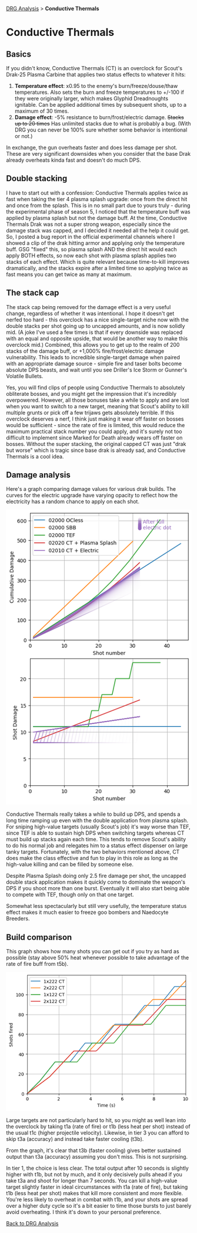 [DRG Analysis](README.md) > **Conductive Thermals**

# Conductive Thermals

## Basics

If you didn't know, Conductive Thermals (CT) is an overclock for Scout's Drak-25 Plasma Carbine that applies two status effects to whatever it hits:

1. **Temperature effect**: x0.95 to the enemy's burn/freeze/douse/thaw temperatures. Also sets the burn and freeze temperatures to +/-100 if they were originally larger, which makes Glyphid Dreadnoughts ignitable. Can be applied additional times by subsequent shots, up to a maximum of 30 times.
2. **Damage effect**: -5% resistance to burn/frost/electric damage. ~~Stacks up to 20 times~~ Has unlimited stacks due to what is probably a bug. (With DRG you can never be 100% sure whether some behavior is intentional or not.)

In exchange, the gun overheats faster and does less damage per shot. These are very significant downsides when you consider that the base Drak already overheats kinda fast and doesn't do much DPS.

## Double stacking

I have to start out with a confession: Conductive Thermals applies twice as fast when taking the tier 4 plasma splash upgrade: once from the direct hit and once from the splash. This is in no small part due to yours truly - during the experimental phase of season 5, I noticed that the temperature buff was applied by plasma splash but not the damage buff. At the time, Conductive Thermals Drak was not a super strong weapon, especially since the damage stack was capped, and I decided it needed all the help it could get. So, I posted a bug report in the official experimental channels where I showed a clip of the drak hitting armor and applying only the temperature buff. GSG "fixed" this, so plasma splash AND the direct hit would each apply BOTH effects, so now each shot with plasma splash applies two stacks of each effect. Which is quite relevant because time-to-kill improves dramatically, and the stacks expire after a limited time so applying twice as fast means you can get twice as many at maximum.

## The stack cap

The stack cap being removed for the damage effect is a very useful change, regardless of whether it was intentional. I hope it doesn't get nerfed too hard - this overclock has a nice single-target niche now with the double stacks per shot going up to uncapped amounts, and is now solidly mid. (A joke I've used a few times is that if every downside was replaced with an equal and opposite upside, that would be another way to make this overclock mid.) Combined, this allows you to get up to the realm of 200 stacks of the damage buff, or +1,000% fire/frost/electric damage vulnerability. This leads to incredible single-target damage when paired with an appropriate damage source - simple fire and taser bolts become absolute DPS beasts, and wait until you see Driller's Ice Storm or Gunner's Volatile Bullets. 

Yes, you will find clips of people using Conductive Thermals to absolutely obliterate bosses, and you might get the impression that it's incredibly overpowered. However, all those bonuses take a while to apply and are lost when you want to switch to a new target, meaning that Scout's ability to kill multiple grunts or pick off a few trijaws gets absolutely terrible. If this overclock deserves a nerf, I think just making it wear off faster on bosses would be sufficient - since the rate of fire is limited, this would reduce the maximum practical stack number you could apply, and it's surely not too difficult to implement since Marked for Death already wears off faster on bosses. Without the super stacking, the original capped CT was just "drak but worse" which is tragic since base drak is already sad, and Conductive Thermals is a cool idea.

## Damage analysis

Here's a graph comparing damage values for various drak builds. The curves for the electric upgrade have varying opacity to reflect how the electricity has a random chance to apply on each shot.

![alt text](img/ct_damage.png)

Conductive Thermals really takes a while to build up DPS, and spends a long time ramping up even with the double application from plasma splash. For sniping high-value targets (usually Scout's job) it's way worse than TEF, since TEF is able to sustain high DPS when switching targets whereas CT must build up stacks again each time. This tends to remove Scout's ability to do his normal job and relegates him to a status effect dispenser on large tanky targets. Fortunately, with the two behaviors mentioned above, CT does make the class effective and fun to play in this role as long as the high-value killing and can be filled by someone else.

Despite Plasma Splash doing only 2.5 fire damage per shot, the uncapped double stack application makes it quickly come to dominate the weapon's DPS if you shoot more than one burst. Eventually it will also start being able to compete with TEF, though only on that one target.

Somewhat less spectacularly but still very usefully, the temperature status effect makes it much easier to freeze goo bombers and Naedocyte Breeders.

## Build comparison

This graph shows how many shots you can get out if you try as hard as possible (stay above 50% heat whenever possible to take advantage of the rate of fire buff from t5b).

![alt text](img/ct_sustain.png)

Large targets are not particularly hard to hit, so you might as well lean into the overclock by taking t1a (rate of fire) or t1b (less heat per shot) instead of the usual t1c (higher projectile velocity). Likewise, in tier 3 you can afford to skip t3a (accuracy) and instead take faster cooling (t3b). 

From the graph, it's clear that t3b (faster cooling) gives better sustained output than t3a (accuracy) assuming you don't miss. This is not surprising.

In tier 1, the choice is less clear. The total output after 10 seconds is slightly higher with t1b, but not by much, and it only decisively pulls ahead if you take t3a and shoot for longer than 7 seconds. You can kill a high-value target slightly faster in ideal circumstances with t1a (rate of fire), but taking t1b (less heat per shot) makes that kill more consistent and more flexible. You're less likely to overheat in combat with t1b, and your shots are spread over a higher duty cycle so it's a bit easier to time those bursts to just barely avoid overheating. I think it's down to your personal preference.

[Back to DRG Analysis](README.md)
